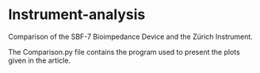 # Instrument-analysis
Comparison of the SBF-7 Bioimpedance Device and the Zürich Instrument.

The Comparison.py file contains the program used to present the plots given in the article. 
